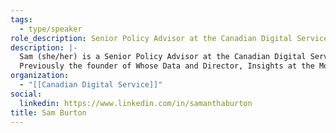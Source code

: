 ```yaml
---
tags:
  - type/speaker
role_description: Senior Policy Advisor at the Canadian Digital Service
description: |-
  Sam (she/her) is a Senior Policy Advisor at the Canadian Digital Service (CDS), within of the Government of Canada. Prior to joining CDS, she worked at the Mozilla Foundation and Engineers Without Borders Canada.
  Previously the founder of Whose Data and Director, Insights at the Mozilla Foundation.
organization:
  - "[[Canadian Digital Service]]"
social:
  linkedin: https://www.linkedin.com/in/samanthaburton
title: Sam Burton
---
```


